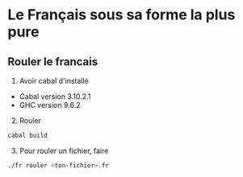 # Le Français sous sa forme la plus pure

## Rouler le francais

1. Avoir cabal d'installé
  - Cabal version 3.10.2.1
  - GHC version 9.6.2
2. Rouler
```sh
cabal build
```
3. Pour rouler un fichier, faire
```sh 
./fr rouler <ton-fichier>.fr
```

